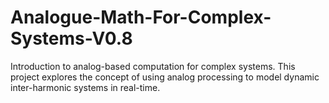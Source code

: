 # Analogue-Math-For-Complex-Systems-V0.8
Introduction to analog-based computation for complex systems. This project explores the concept of using analog processing to model dynamic inter-harmonic systems in real-time.
